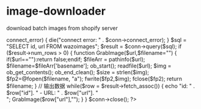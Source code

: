 # image-downloader
download batch images from shopify server
<?php
$servername = "localhost";
$username = "root";
$password = "";
$dbname = "wazoimages";
 
// 创建连接
$conn = new mysqli($servername, $username, $password, $dbname);
// Check connection
if ($conn->connect_error) {
    die("connect error: " . $conn->connect_error);
} 
 
$sql = "SELECT id, url FROM wazoimages";
$result = $conn->query($sql);
 
if ($result->num_rows > 0) {

function GrabImage($url,$filename="") {
   if($url==""):return false;endif;
   $fileArr = pathinfo($url); 
$filename=$fileArr['basename'];
   ob_start();
   readfile($url);
   $img = ob_get_contents();
   ob_end_clean();
   $size = strlen($img);

   $fp2=@fopen($filename, "a");
   fwrite($fp2,$img);
   fclose($fp2);

   return $filename;
}
    // 输出数据
    while($row = $result->fetch_assoc()) {
        echo "id: " . $row["id"]. " - URL: " . $row["url"]. " <br>";
     GrabImage($row["url"],"");
}
}

$conn->close();
?>
